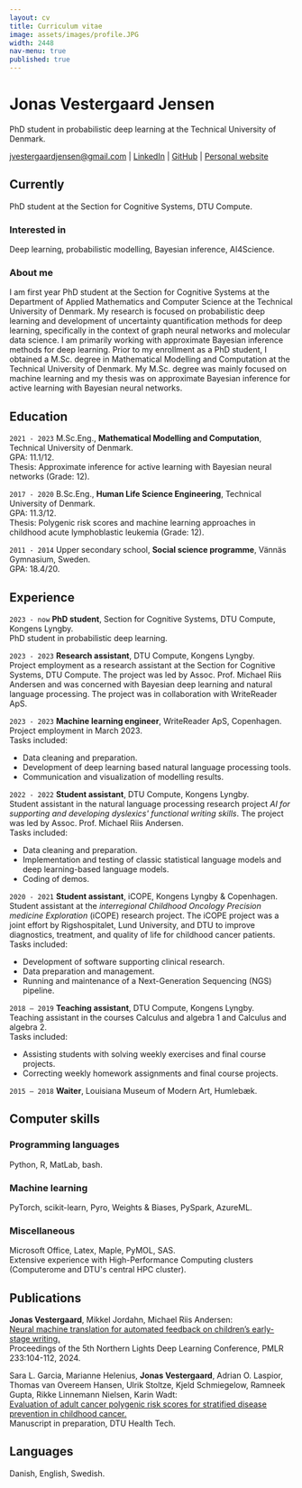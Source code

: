 ```yaml
---
layout: cv
title: Curriculum vitae
image: assets/images/profile.JPG
width: 2448
nav-menu: true
published: true
---
```

# Jonas Vestergaard Jensen
PhD student in probabilistic deep learning at the Technical University of Denmark.

<div id="webaddress">
<a href="mailto:jvestergaardjensen@gmail.com">jvestergaardjensen@gmail.com</a>
| <a href="https://www.linkedin.com/in/jonas-vestergaard-j-b8b5b3156/">LinkedIn</a>
| <a href="https://github.com/jonasvj">GitHub</a>
| <a href="https://jonasvj.github.io">Personal website</a>
</div>

## Currently
PhD student at the Section for Cognitive Systems, DTU Compute.

### Interested in
Deep learning, probabilistic modelling, Bayesian inference, AI4Science.

### About me
<!---
I completed my M.Sc.Eng. degree in Mathematical Modelling and Computing at DTU in February. My master's thesis was on approximate inference for active learning with Bayesian neural networks. During my studies, I have primarily specialized in machine learning and data science. I am particularly interested in the use of Bayesian methods in machine learning. As a result of my background in Human Life Science Engineering, I also find the application of machine learning within the life sciences interesting. In April, I will begin a project employment as a research assistant at the Section for Cognitive Systems, DTU Compute. Until then, I am working as a machine learning engineer at WriteReader ApS.

I am a recently graduated machine learning engineer from the Technical University of Denmark. My master thesis was on approximate inference for active learning with Bayesian neural networks. I have primarily specialized in machine learning and data science during my studies. I am especially interested in the use of Bayesian methods in machine learning. As a result of my background in Human Life Science Engineering, I also find the application of machine learning within the life sciences interesting.

I am a passionate and dedicated machine learning engineer with a strong background in deep learning and Bayesian methods. I have a keen interest in research and machine learning operations (MLOps). In my current role as a research assistant at DTU Compute, I am developing a solution for our external collaborator based on neural machine translation and Bayesian deep learning. My educational background includes a B.Sc.Eng. degree in Human Life Science Engineering and an M.Sc.Eng. degree in Mathematical Modelling and Computation. Throughout my academic journey, I have specialized in machine learning and have been engaged in several student positions and projects that have allowed me to apply machine learning in a variety of domains - ranging from medical applications to natural language processing and computer vision. In my master's thesis, I used Bayesian neural networks and active learning in conjunction to minimize the need for labeled data in computer vision tasks.
-->
I am first year PhD student at the Section for Cognitive Systems at the Department of Applied Mathematics and Computer Science at the Technical University of Denmark. My research is focused on probabilistic deep learning and development of uncertainty quantification methods for deep learning, specifically in the context of graph neural networks and molecular data science. I am primarily working with approximate Bayesian inference methods for deep learning. Prior to my enrollment as a PhD student, I obtained a M.Sc. degree in Mathematical Modelling and Computation at the Technical University of Denmark. My M.Sc. degree was mainly focused on machine learning and my thesis was on approximate Bayesian inference for active learning with Bayesian neural networks.


## Education
`2021 - 2023`
M.Sc.Eng., __Mathematical Modelling and Computation__, Technical University of Denmark.<br>
GPA: 11.1/12.<br>
Thesis: Approximate inference for active learning with Bayesian neural networks (Grade: 12).

`2017 - 2020`
B.Sc.Eng., __Human Life Science Engineering__, Technical University of Denmark.<br>
GPA: 11.3/12.<br>
Thesis: Polygenic risk scores and machine learning approaches in childhood acute lymphoblastic leukemia (Grade: 12).

`2011 - 2014`
Upper secondary school, __Social science programme__, Vännäs Gymnasium, Sweden.<br>
GPA: 18.4/20.

## Experience
`2023 - now`
__PhD student__, Section for Cognitive Systems, DTU Compute, Kongens Lyngby.<br>
PhD student in probabilistic deep learning.

`2023 - 2023`
__Research assistant__, DTU Compute, Kongens Lyngby.<br>
Project employment as a research assistant at the Section for Cognitive Systems, DTU Compute. The project was led by Assoc. Prof. Michael Riis Andersen and was concerned with Bayesian deep learning and natural language processing. The project was in collaboration with WriteReader ApS.

`2023 - 2023`
__Machine learning engineer__, WriteReader ApS, Copenhagen.<br>
Project employment in March 2023.<br>
Tasks included:
<ul>
    <li>Data cleaning and preparation.</li>
    <li>Development of deep learning based natural language processing tools.</li>
    <li>Communication and visualization of modelling results.</li>
</ul>

`2022 - 2022`
__Student assistant__, DTU Compute, Kongens Lyngby.<br>
Student assistant in the natural language processing research project *AI for supporting and developing dyslexics' functional writing skills*. The project was led by Assoc. Prof. Michael Riis Andersen.<br>
Tasks included:
<ul>
    <li>Data cleaning and preparation.</li>
    <li>Implementation and testing of classic statistical language models and deep learning-based language models.</li>
    <li>Coding of demos.</li>
</ul>

`2020 - 2021`
__Student assistant__, iCOPE, Kongens Lyngby & Copenhagen.<br>
Student assistant at the *interregional Childhood Oncology Precision medicine Exploration* (iCOPE) research project. The iCOPE project was a joint effort by Rigshospitalet, Lund University, and DTU to improve diagnostics, treatment, and quality of life for childhood cancer patients.<br>
Tasks included:
<ul>
    <li>Development of software supporting clinical research.</li>
    <li>Data preparation and management.</li>
    <li>Running and maintenance of a Next-Generation Sequencing (NGS) pipeline.</li>
</ul>

`2018 – 2019`
__Teaching assistant__, DTU Compute, Kongens Lyngby.<br>
Teaching assistant in the courses Calculus and algebra 1 and Calculus and algebra 2.<br>
Tasks included:
<ul>
    <li>Assisting students with solving weekly exercises and final course projects.</li>
    <li>Correcting weekly homework assignments and final course projects.</li>
</ul>

`2015 – 2018`
__Waiter__, Louisiana Museum of Modern Art, Humlebæk.

## Computer skills

### Programming languages
Python, R, MatLab, bash.

### Machine learning
PyTorch, scikit-learn, Pyro, Weights & Biases, PySpark, AzureML.

### Miscellaneous
Microsoft Office, Latex, Maple, PyMOL, SAS.<br>Extensive experience with High-Performance Computing clusters (Computerome and DTU's central HPC cluster).

## Publications
__Jonas Vestergaard__, Mikkel Jordahn, Michael Riis Andersen:<br>
<a href="https://proceedings.mlr.press/v233/jensen24b.html"><ins>Neural machine translation for automated feedback on children’s early-stage writing.</ins></a>
<br>
Proceedings of the 5th Northern Lights Deep Learning Conference, PMLR 233:104-112, 2024. 

Sara L. Garcia, Marianne Helenius, __Jonas Vestergaard__, Adrian O. Laspior,
Thomas van Overeem Hansen, Ulrik Stoltze, Kjeld Schmiegelow, Ramneek Gupta,
Rikke Linnemann Nielsen, Karin Wadt:<br>
<a href="https://findit.dtu.dk/en/catalog/61a8fba3fa80cf5542ada976"><ins>Evaluation of adult cancer polygenic risk scores for stratified disease prevention in childhood cancer.</ins></a>
<br>
Manuscript in preparation, DTU Health Tech. 

## Languages 

Danish, English, Swedish.

<!-- ### Footer

Last updated: March 2024 -->
